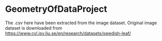 # GeometryOfDataProject
The .csv here have been extracted from the image dataset. Original image dataset is downloaded from https://www.cvl.isy.liu.se/en/research/datasets/swedish-leaf/
